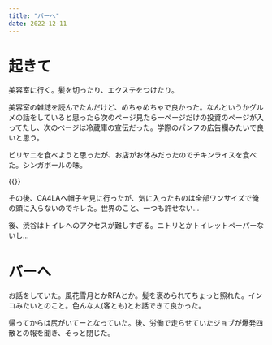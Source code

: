 ```yaml
---
title: "バーへ"
date: 2022-12-11
---
```


# 起きて
美容室に行く。髪を切ったり、エクステをつけたり。

美容室の雑誌を読んでたんだけど、めちゃめちゃで良かった。なんというかグルメの話をしていると思ったら次のページ見たら一ページだけの投資のページが入ってたし、次のページは冷蔵庫の宣伝だった。学際のパンフの広告欄みたいで良いと思う。

ビリヤニを食べようと思ったが、お店がお休みだったのでチキンライスを食べた。シンガポールの味。

{{<tweet user="dango_bot" id="1601803674526679040">}}

その後、CA4LAへ帽子を見に行ったが、気に入ったものは全部ワンサイズで俺の頭に入らないのでキレた。世界のこと、一つも許せない...

後、渋谷はトイレへのアクセスが難しすぎる。ニトリとかトイレットペーパーないし...
# バーへ
お話をしていた。風花雪月とかRFAとか。髪を褒められてちょっと照れた。インコみたいとのこと。色んな人(客とも)とお話できて良かった。

帰ってからは尻がいてーとなっていた。後、労働で走らせていたジョブが爆発四散との報を聞き、そっと閉じた。